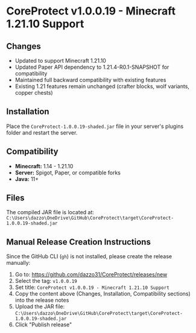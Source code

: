 # CoreProtect v1.0.0.19 - Minecraft 1.21.10 Support

## Changes
- Updated to support Minecraft 1.21.10
- Updated Paper API dependency to 1.21.4-R0.1-SNAPSHOT for compatibility
- Maintained full backward compatibility with existing features
- Existing 1.21 features remain unchanged (crafter blocks, wolf variants, copper chests)

## Installation
Place the `CoreProtect-1.0.0.19-shaded.jar` file in your server's plugins folder and restart the server.

## Compatibility
- **Minecraft:** 1.14 - 1.21.10
- **Server:** Spigot, Paper, or compatible forks
- **Java:** 11+

## Files
The compiled JAR file is located at:
`C:\Users\dazzo\OneDrive\GitHub\CoreProtect\target\CoreProtect-1.0.0.19-shaded.jar`

## Manual Release Creation Instructions
Since the GitHub CLI (`gh`) is not installed, please create the release manually:

1. Go to: https://github.com/dazzo31/CoreProtect/releases/new
2. Select the tag: `v1.0.0.19`
3. Set title: `CoreProtect v1.0.0.19 - Minecraft 1.21.10 Support`
4. Copy the content above (Changes, Installation, Compatibility sections) into the release notes
5. Upload the JAR file: `C:\Users\dazzo\OneDrive\GitHub\CoreProtect\target\CoreProtect-1.0.0.19-shaded.jar`
6. Click "Publish release"
